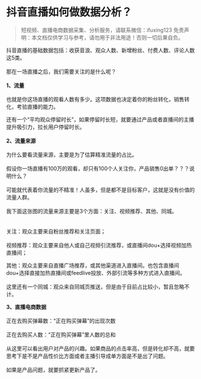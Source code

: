 # 抖音直播如何做数据分析？


>
> 短视频、直播电商数据采集、分析服务，请联系微信：ifuxing123
> 免责声明：本文档仅供学习与参考，请勿用于非法用途！否则一切后果自负。
> 



抖音直播的基础数据包括：收获音浪、观众人数、新增粉丝、付费人数、评论人数这5类。<br >
<br >那在一场直播之后，我们需要关注的是什么呢？<br >
<br >**1、流量**<br >
<br >也就是你这场直播的观看人数有多少。这项数据也决定着你的粉丝转化，销售转化，考验直播的能力。 

还有一个“平均观众停留时长”，如果停留时长短，就要通过产品或者直播间的主播提升吸引力，拉长用户停留时长。<br >
<br >**2、流量来源**<br >
<br >为什么要看流量来源，主要是为了估算精准流量的占比。<br >
<br >假设你一场直播有100万的观看，却只有100个人关注你，产品销售0出单？？？说明什么？<br >
<br >可能就代表着你流量的不精准！人虽多，但是都不是目标客户，这就是没有价值的流量人群。<br >
<br >我下面这张图的流量来源主要是3个方面：关注、视频推荐、其他、同城。<br >
<br >
<br >关注：观众主要来自粉丝推荐和关注页面；<br >
<br >视频推荐：观众主要来自他人或自己视频引流推荐，或直播间dou+选择视频加热直播间；

其他：观众主要来自直播广场推荐，或其他渠道进入直播间。也包含直播间dou+选择直接加热直播间或feedlive投放、外部引流等多种方式进入直播间。<br >
<br >这里还有一个同城：观众来自同城页推送，但是由于目前占比较小，暂且忽略不计。

**3、直播电商数据**<br >
<br >正在去购买弹幕数：“正在购买弹幕”的出现次数<br >
<br >正在去购买人数：“正在购买弹幕”里人数的总和<br >
<br >从这里可以看出用户对产品的兴趣。如果商品的点击率高，但是转化却不高，就要思考下是不是产品性价比方面或者主播引导成单方面是不是出了问题。<br >
<br >如果是产品问题，就要抓紧更新产品了。
